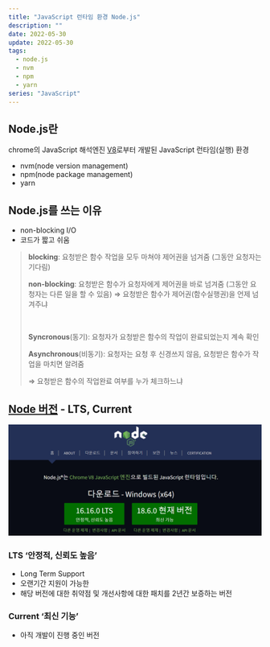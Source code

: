 ```yaml
---
title: "JavaScript 런타임 환경 Node.js"
description: ""
date: 2022-05-30
update: 2022-05-30
tags:
  - node.js
  - nvm
  - npm
  - yarn
series: "JavaScript"
---
```


## Node.js란
chrome의 JavaScript 해석엔진 [V8](https://v8.dev/)로부터 개발된 JavaScript 런타임(실행) 환경
- nvm(node version management)
- npm(node package management)
- yarn

## Node.js를 쓰는 이유
- non-blocking I/O
- 코드가 짧고 쉬움

> **blocking**: 요청받은 함수 작업을 모두 마쳐야 제어권을 넘겨줌 (그동안 요청자는 기다림)
> 
> **non-blocking**: 요청받은 함수가 요청자에게 제어권을 바로 넘겨줌 (그동안 요청자는 다른 일을 할 수 있음)
⇒ 요청받은 함수가 제어권(함수실행권)을 언제 넘겨주냐
> 
> <br/>
> 
> **Syncronous**(동기): 요청자가 요청받은 함수의 작업이 완료되었는지 계속 확인
> 
> **Asynchronous**(비동기): 요청자는 요청 후 신경쓰지 않음, 요청받은 함수가 작업을 마치면 알려줌
>
> ⇒ 요청받은 함수의 작업완료 여부를 누가 체크하느냐

## [Node 버전](https://nodejs.org/ko/) - LTS, Current
![nodejs.org](why-nodejs(1).png)

### LTS ‘안정적, 신뢰도 높음’
- Long Term Support
- 오랜기간 지원이 가능한
- 해당 버전에 대한 취약점 및 개선사항에 대한 패치를 2년간 보증하는 버전

### Current ‘최신 기능’
- 아직 개발이 진행 중인 버전
